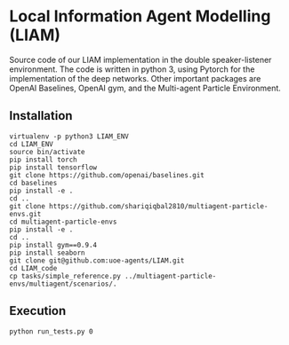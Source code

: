 # Local Information Agent Modelling (LIAM)

Source code of our LIAM implementation in the double speaker-listener environment.
The code is written in python 3, using Pytorch for the implementation of the deep networks. Other important packages are OpenAI Baselines, OpenAI gym, and the Multi-agent Particle Environment.
## Installation
```
virtualenv -p python3 LIAM_ENV
cd LIAM_ENV
source bin/activate
pip install torch
pip install tensorflow
git clone https://github.com/openai/baselines.git
cd baselines
pip install -e .
cd ..
git clone https://github.com/shariqiqbal2810/multiagent-particle-envs.git
cd multiagent-particle-envs
pip install -e .
cd ..
pip install gym==0.9.4
pip install seaborn
git clone git@github.com:uoe-agents/LIAM.git
cd LIAM_code
cp tasks/simple_reference.py ../multiagent-particle-envs/multiagent/scenarios/.
```
## Execution
```
python run_tests.py 0
```
